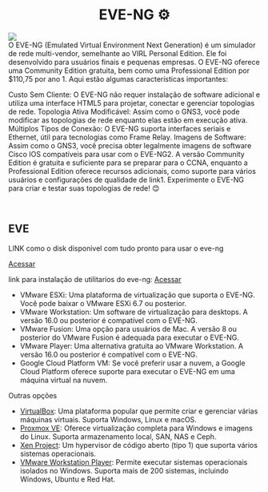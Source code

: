 <h1 align ="center"> EVE-NG  ⚙</h1>

<img src="https://www.eve-ng.net/wp-content/uploads/2019/11/Screenshot-2019-11-14-at-13.25.02-e1593123597917.png" width="">



<br/>
O EVE-NG (Emulated Virtual Environment Next Generation) é um simulador de rede multi-vendor, semelhante ao VIRL Personal Edition. Ele foi desenvolvido para usuários finais e pequenas empresas. O EVE-NG oferece uma Community Edition gratuita, bem como uma Professional Edition por $110,75 por ano 1. Aqui estão algumas características importantes:

Custo Sem Cliente: O EVE-NG não requer instalação de software adicional e utiliza uma interface HTML5 para projetar, conectar e gerenciar topologias de rede.
Topologia Ativa Modificável: Assim como o GNS3, você pode modificar as topologias de rede enquanto elas estão em execução ativa.
Múltiplos Tipos de Conexão: O EVE-NG suporta interfaces seriais e Ethernet, útil para tecnologias como Frame Relay.
Imagens de Software: Assim como o GNS3, você precisa obter legalmente imagens de software Cisco IOS compatíveis para usar com o EVE-NG2.
A versão Community Edition é gratuita e suficiente para se preparar para o CCNA, enquanto a Professional Edition oferece recursos adicionais, como suporte para vários usuários e configurações de qualidade de link1. Experimente o EVE-NG para criar e testar suas topologias de rede! 😊

<br/>

## EVE
<p>LINK como o disk disponivel com tudo pronto para usar o eve-ng </p> <a href="https://mega.nz/folder/OBgQlRCD#iozAom8OS0-vQyy5MfaH8Q" target="_blank">Acessar</a></p>
link para instalação de utilitarios do eve-ng:  <a href="https://www.eve-ng.net/index.php/download/" target="_blank">Acessar</a></p>
<ul>
  <li>VMware ESXi</a>: Uma plataforma de virtualização que suporta o EVE-NG. Você pode baixar o VMware ESXi 6.7 ou posterior.</li>
  <li>VMware Workstation</a>: Um software de virtualização para desktops. A versão 16.0 ou posterior é compatível com o EVE-NG.</li>
  <li>VMware Fusion</a>: Uma opção para usuários de Mac. A versão 8 ou posterior do VMware Fusion é adequada para executar o EVE-NG.</li>
  <li>VMware Player</a>: Uma alternativa gratuita ao VMware Workstation. A versão 16.0 ou posterior é compatível com o EVE-NG.</li>
  <li>Google Cloud Platform VM: Se você preferir usar a nuvem, a Google Cloud Platform oferece suporte para executar o EVE-NG em uma máquina virtual na nuvem.</li>
</ul>

Outras opções 

<ul>
  <li><a href="https://www.virtualbox.org/">VirtualBox</a>: Uma plataforma popular que permite criar e gerenciar várias máquinas virtuais. Suporta Windows, Linux e macOS.</li>
  <li><a href="https://www.proxmox.com/proxmox-ve">Proxmox VE</a>: Oferece virtualização completa para Windows e imagens do Linux. Suporta armazenamento local, SAN, NAS e Ceph.</li>
  <li><a href="https://xenproject.org/">Xen Project</a>: Um hypervisor de código aberto (tipo 1) que suporta vários sistemas operacionais.</li>
  <li><a href="https://www.vmware.com/products/workstation-player.html">VMware Workstation Player</a>: Permite executar sistemas operacionais isolados no Windows. Suporta mais de 200 sistemas, incluindo Windows, Ubuntu e Red Hat.</li>
</ul>






